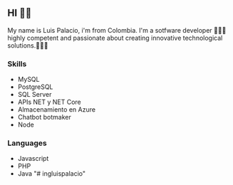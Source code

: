 ## HI ✌🏻️ 

My name is Luis Palacio, i'm from Colombia. 
I'm a sotfware developer 👨🏻‍💻 highly competent and passionate about creating innovative technological solutions.💭🤖💡

### Skills
+ MySQL
+ PostgreSQL
+ SQL Server
+ APIs NET y NET Core
+ Almacenamiento en Azure
+ Chatbot botmaker
+ Node 

### Languages
+ Javascript
+ PHP
+ Java "# ingluispalacio" 
